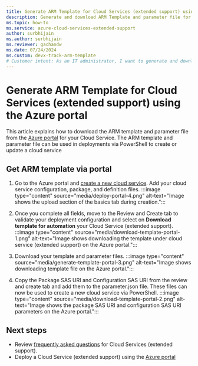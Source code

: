 ```yaml
---
title: Generate ARM Template for Cloud Services (extended support) using the Azure portal
description: Generate and download ARM Template and parameter file for Cloud Services (extended support) using the Azure portal
ms.topic: how-to
ms.service: azure-cloud-services-extended-support
author: surbhijain
ms.author: surbhijain
ms.reviewer: gachandw
ms.date: 07/24/2024
ms.custom: devx-track-arm-template
# Customer intent: As an IT administrator, I want to generate and download ARM templates for Cloud Services (extended support) using the Azure portal, so that I can automate deployment and configuration through PowerShell.
---
```


# Generate ARM Template for Cloud Services (extended support) using the Azure portal

This article explains how to download the ARM template and parameter file from the [Azure portal](https://portal.azure.com) for your Cloud Service. The ARM template and parameter file can be used in deployments via PowerShell to create or update a cloud service

## Get ARM template via portal

  1. Go to the Azure portal and [create a new cloud service](deploy-portal.md). Add your cloud service configuration, package, and definition files. 
    :::image type="content" source="media/deploy-portal-4.png" alt-text="Image shows the upload section of the basics tab during creation.":::
  
  2. Once you complete all fields, move to the Review and Create tab to validate your deployment configuration and select on **Download template for automation** your Cloud Service (extended support).
    :::image type="content" source="media/download-template-portal-1.png" alt-text="Image shows downloading the template under cloud service (extended support) on the Azure portal.":::
  
  3. Download your template and parameter files. 
    :::image type="content" source="media/generate-template-portal-3.png" alt-text="Image shows downloading template file on the Azure portal.":::
  
  4. Copy the Package SAS URI and Configuration SAS URI from the review and create tab and add them to the parameter.json file. These files can now be used to create a new cloud service via PowerShell.
    :::image type="content" source="media/download-template-portal-2.png" alt-text="Image shows the package SAS URI and configuration SAS URI parameters on the Azure portal.":::
  
## Next steps 
- Review [frequently asked questions](faq.yml) for Cloud Services (extended support).
- Deploy a Cloud Service (extended support) using the [Azure portal](deploy-portal.md)
  
